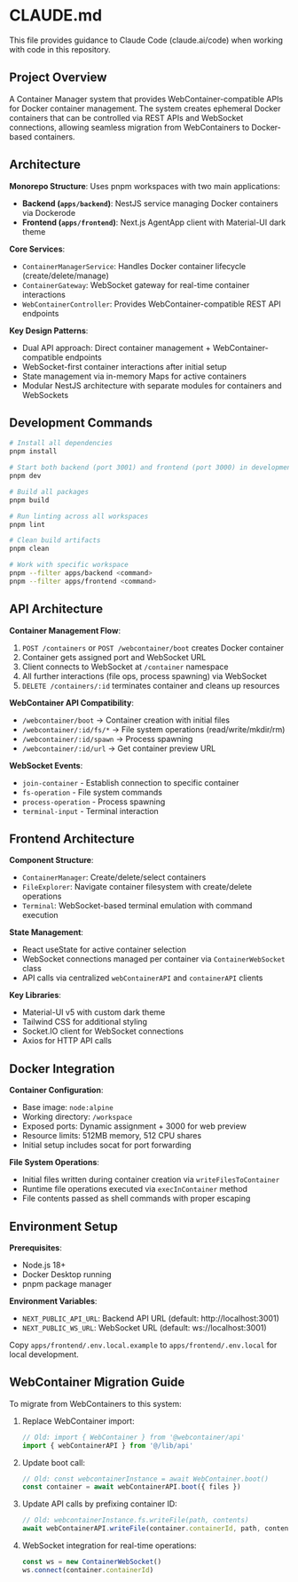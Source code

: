 # CLAUDE.md

This file provides guidance to Claude Code (claude.ai/code) when working with code in this repository.

## Project Overview

A Container Manager system that provides WebContainer-compatible APIs for Docker container management. The system creates ephemeral Docker containers that can be controlled via REST APIs and WebSocket connections, allowing seamless migration from WebContainers to Docker-based containers.

## Architecture

**Monorepo Structure**: Uses pnpm workspaces with two main applications:

- **Backend (`apps/backend`)**: NestJS service managing Docker containers via Dockerode
- **Frontend (`apps/frontend`)**: Next.js AgentApp client with Material-UI dark theme

**Core Services**:
- `ContainerManagerService`: Handles Docker container lifecycle (create/delete/manage)  
- `ContainerGateway`: WebSocket gateway for real-time container interactions
- `WebContainerController`: Provides WebContainer-compatible REST API endpoints

**Key Design Patterns**:
- Dual API approach: Direct container management + WebContainer-compatible endpoints
- WebSocket-first container interactions after initial setup
- State management via in-memory Maps for active containers
- Modular NestJS architecture with separate modules for containers and WebSockets

## Development Commands

```bash
# Install all dependencies
pnpm install

# Start both backend (port 3001) and frontend (port 3000) in development
pnpm dev

# Build all packages
pnpm build

# Run linting across all workspaces
pnpm lint

# Clean build artifacts
pnpm clean

# Work with specific workspace
pnpm --filter apps/backend <command>
pnpm --filter apps/frontend <command>
```

## API Architecture

**Container Management Flow**:
1. `POST /containers` or `POST /webcontainer/boot` creates Docker container
2. Container gets assigned port and WebSocket URL  
3. Client connects to WebSocket at `/container` namespace
4. All further interactions (file ops, process spawning) via WebSocket
5. `DELETE /containers/:id` terminates container and cleans up resources

**WebContainer API Compatibility**:
- `/webcontainer/boot` → Container creation with initial files
- `/webcontainer/:id/fs/*` → File system operations (read/write/mkdir/rm)  
- `/webcontainer/:id/spawn` → Process spawning
- `/webcontainer/:id/url` → Get container preview URL

**WebSocket Events**:
- `join-container` - Establish connection to specific container
- `fs-operation` - File system commands  
- `process-operation` - Process spawning
- `terminal-input` - Terminal interaction

## Frontend Architecture

**Component Structure**:
- `ContainerManager`: Create/delete/select containers
- `FileExplorer`: Navigate container filesystem with create/delete operations
- `Terminal`: WebSocket-based terminal emulation with command execution

**State Management**:
- React useState for active container selection
- WebSocket connections managed per container via `ContainerWebSocket` class
- API calls via centralized `webContainerAPI` and `containerAPI` clients

**Key Libraries**:
- Material-UI v5 with custom dark theme
- Tailwind CSS for additional styling
- Socket.IO client for WebSocket connections
- Axios for HTTP API calls

## Docker Integration

**Container Configuration**:
- Base image: `node:alpine`
- Working directory: `/workspace`
- Exposed ports: Dynamic assignment + 3000 for web preview
- Resource limits: 512MB memory, 512 CPU shares
- Initial setup includes socat for port forwarding

**File System Operations**:
- Initial files written during container creation via `writeFilesToContainer`
- Runtime file operations executed via `execInContainer` method
- File contents passed as shell commands with proper escaping

## Environment Setup

**Prerequisites**:
- Node.js 18+
- Docker Desktop running
- pnpm package manager

**Environment Variables**:
- `NEXT_PUBLIC_API_URL`: Backend API URL (default: http://localhost:3001)
- `NEXT_PUBLIC_WS_URL`: WebSocket URL (default: ws://localhost:3001)

Copy `apps/frontend/.env.local.example` to `apps/frontend/.env.local` for local development.

## WebContainer Migration Guide

To migrate from WebContainers to this system:

1. Replace WebContainer import:
   ```typescript
   // Old: import { WebContainer } from '@webcontainer/api'
   import { webContainerAPI } from '@/lib/api'
   ```

2. Update boot call:
   ```typescript
   // Old: const webcontainerInstance = await WebContainer.boot()
   const container = await webContainerAPI.boot({ files })
   ```

3. Update API calls by prefixing container ID:
   ```typescript
   // Old: webcontainerInstance.fs.writeFile(path, contents)
   await webContainerAPI.writeFile(container.containerId, path, contents)
   ```

4. WebSocket integration for real-time operations:
   ```typescript
   const ws = new ContainerWebSocket()
   ws.connect(container.containerId)
   ```